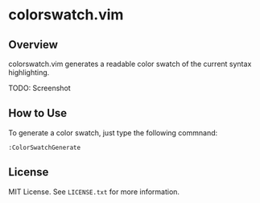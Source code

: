 colorswatch.vim
===============


Overview
--------
colorswatch.vim generates a readable color swatch of the current syntax highlighting.

TODO: Screenshot


How to Use
----------
To generate a color swatch, just type the following commnand:

```vim
:ColorSwatchGenerate
```


License
-------
MIT License.
See `LICENSE.txt` for more information.
